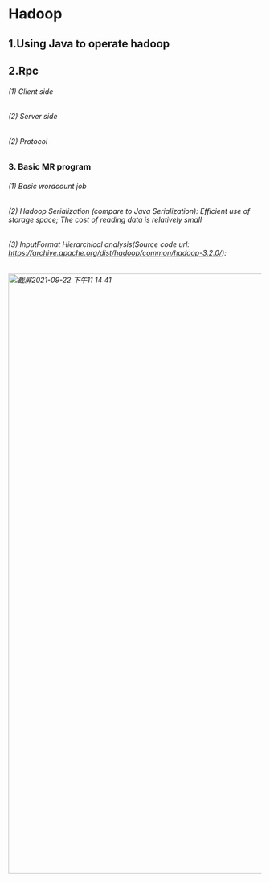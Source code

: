 # Hadoop
## 1.Using Java to operate hadoop

## 2.Rpc
###### (1) Client side
###### (2) Server side
###### (2) Protocol 

### 3. Basic MR program
###### (1) Basic wordcount job
###### (2) Hadoop Serialization (compare to Java Serialization): Efficient use of storage space; The cost of reading data is relatively small
###### (3) InputFormat Hierarchical analysis(Source code url: https://archive.apache.org/dist/hadoop/common/hadoop-3.2.0/):
###### <img width="1194" alt="截屏2021-09-22 下午11 14 41" src="https://user-images.githubusercontent.com/42943349/134461863-3de39893-14b8-448e-898d-39a2bd61fdf8.png">
